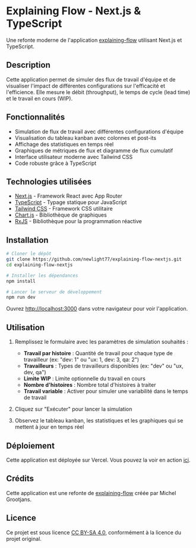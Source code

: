 # Explaining Flow - Next.js & TypeScript

Une refonte moderne de l'application [explaining-flow](https://michelgrootjans.github.io/explaining-flow/) utilisant Next.js et TypeScript.

## Description

Cette application permet de simuler des flux de travail d'équipe et de visualiser l'impact de différentes configurations sur l'efficacité et l'efficience. Elle mesure le débit (throughput), le temps de cycle (lead time) et le travail en cours (WIP).

## Fonctionnalités

- Simulation de flux de travail avec différentes configurations d'équipe
- Visualisation du tableau kanban avec colonnes et post-its
- Affichage des statistiques en temps réel
- Graphiques de métriques de flux et diagramme de flux cumulatif
- Interface utilisateur moderne avec Tailwind CSS
- Code robuste grâce à TypeScript

## Technologies utilisées

- [Next.js](https://nextjs.org/) - Framework React avec App Router
- [TypeScript](https://www.typescriptlang.org/) - Typage statique pour JavaScript
- [Tailwind CSS](https://tailwindcss.com/) - Framework CSS utilitaire
- [Chart.js](https://www.chartjs.org/) - Bibliothèque de graphiques
- [RxJS](https://rxjs.dev/) - Bibliothèque pour la programmation réactive

## Installation

```bash
# Cloner le dépôt
git clone https://github.com/newlight77/explaining-flow-nextjs.git
cd explaining-flow-nextjs

# Installer les dépendances
npm install

# Lancer le serveur de développement
npm run dev
```

Ouvrez [http://localhost:3000](http://localhost:3000) dans votre navigateur pour voir l'application.

## Utilisation

1. Remplissez le formulaire avec les paramètres de simulation souhaités :
   - **Travail par histoire** : Quantité de travail pour chaque type de travailleur (ex: "dev: 1" ou "ux: 1, dev: 3, qa: 2")
   - **Travailleurs** : Types de travailleurs disponibles (ex: "dev" ou "ux, dev, qa")
   - **Limite WIP** : Limite optionnelle du travail en cours
   - **Nombre d'histoires** : Nombre total d'histoires à traiter
   - **Travail variable** : Activer pour simuler une variabilité dans le temps de travail

2. Cliquez sur "Exécuter" pour lancer la simulation

3. Observez le tableau kanban, les statistiques et les graphiques qui se mettent à jour en temps réel

## Déploiement

Cette application est déployée sur Vercel. Vous pouvez la voir en action [ici](https://explaining-flow-nextjs.vercel.app/).

## Crédits

Cette application est une refonte de [explaining-flow](https://github.com/michelgrootjans/explaining-flow) créée par Michel Grootjans.

## Licence

Ce projet est sous licence [CC BY-SA 4.0](https://creativecommons.org/licenses/by-sa/4.0/), conformément à la licence du projet original.
